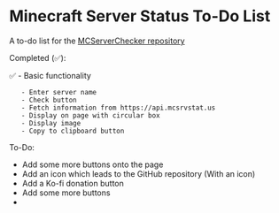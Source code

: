 # Minecraft Server Status To-Do List

A to-do list for the [MCServerChecker repository](https://github.com/inttter/MCServerChecker)

Completed (✅):

✅ - Basic functionality
       
       - Enter server name
       - Check button
       - Fetch information from https://api.mcsrvstat.us
       - Display on page with circular box
       - Display image
       - Copy to clipboard button


To-Do:
- Add some more buttons onto the page
- Add an icon which leads to the GitHub repository (With an icon)
- Add a Ko-fi donation button
- Add some more buttons
- 


